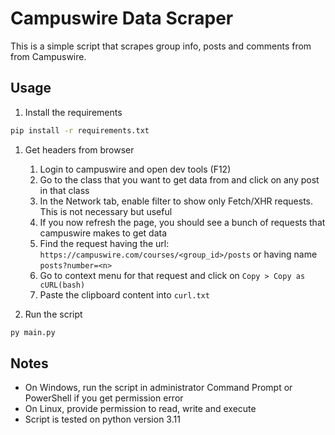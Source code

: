 # Campuswire Data Scraper

This is a simple script that scrapes group info, posts and comments from from Campuswire.


## Usage

1. Install the requirements
```bash
pip install -r requirements.txt
```
1. Get headers from browser

   1. Login to campuswire and open dev tools (F12)
   2. Go to the class that you want to get data from and click on any post in that class
   3. In the Network tab, enable filter to show only Fetch/XHR requests. This is not necessary but useful
   4. If you now refresh the page, you should see a bunch of requests that campuswire makes to get data
   5. Find the request having the url: `https://campuswire.com/courses/<group_id>/posts` or having name `posts?number=<n>`
   6. Go to context menu for that request and click on `Copy > Copy as cURL(bash)`
   7. Paste the clipboard content into `curl.txt`

2. Run the script
```bash
py main.py
```

## Notes

* On Windows, run the script in administrator Command Prompt or PowerShell if you get permission error
* On Linux, provide permission to read, write and execute
* Script is tested on python version 3.11

